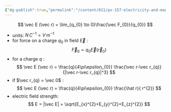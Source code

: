 ```yaml
---
{"dg-publish":true,"permalink":"/content/011/px-157-electricity-and-magnetism/px-157-b-electric-fields/i-field/px-157-b1-introduction/","noteIcon":"1","created":"2025-08-27T13:14:04.819+01:00","updated":"2024-11-26T20:07:11.000+00:00"}
---
```


$$
\vec E (\vec r) = \lim_{q_{0} \to 0}\frac{\vec F_{0}}{q_{0}}
$$
- units: $N \, C^{-1} = V \, m^{-1}$
- for force on a charge $q_{0}$ in field $\vec E$ :
$$
\vec F_{0} = q_{0} \vec E(\vec r_{0})
$$
- for a charge $q$ :
$$
\vec E (\vec r) = \frac{q}{4\pi\epsilon_{0}} \frac{\vec r-\vec r_{q}}{|\vec r-\vec r_{q}|^3}
$$
- if $\vec r_{q} = \vec 0$ :
$$
\vec E (\vec r) = \frac{q}{4\pi\epsilon_{0}} \frac{\hat r}{ r^{2}}
$$
- electric field strength:
$$
E = |\vec E| = \sqrt{E_{x}^{2}+E_{y}^{2}+E_{z}^{2}}
$$
